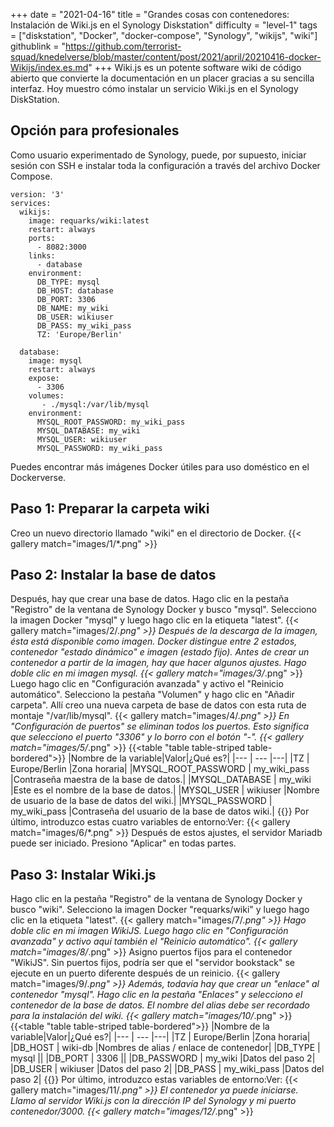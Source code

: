 +++
date = "2021-04-16"
title = "Grandes cosas con contenedores: Instalación de Wiki.js en el Synology Diskstation"
difficulty = "level-1"
tags = ["diskstation", "Docker", "docker-compose", "Synology", "wikijs", "wiki"]
githublink = "https://github.com/terrorist-squad/knedelverse/blob/master/content/post/2021/april/20210416-docker-Wikijs/index.es.md"
+++
Wiki.js es un potente software wiki de código abierto que convierte la documentación en un placer gracias a su sencilla interfaz. Hoy muestro cómo instalar un servicio Wiki.js en el Synology DiskStation.
## Opción para profesionales
Como usuario experimentado de Synology, puede, por supuesto, iniciar sesión con SSH e instalar toda la configuración a través del archivo Docker Compose.
```
version: '3'
services:
  wikijs:
    image: requarks/wiki:latest
    restart: always
    ports:
      - 8082:3000
    links:
      - database
    environment:
      DB_TYPE: mysql
      DB_HOST: database
      DB_PORT: 3306
      DB_NAME: my_wiki
      DB_USER: wikiuser
      DB_PASS: my_wiki_pass
      TZ: 'Europe/Berlin'

  database:
    image: mysql
    restart: always
    expose:
      - 3306
    volumes:
       - ./mysql:/var/lib/mysql
    environment:
      MYSQL_ROOT_PASSWORD: my_wiki_pass
      MYSQL_DATABASE: my_wiki
      MYSQL_USER: wikiuser
      MYSQL_PASSWORD: my_wiki_pass

```
Puedes encontrar más imágenes Docker útiles para uso doméstico en el Dockerverse.
## Paso 1: Preparar la carpeta wiki
Creo un nuevo directorio llamado "wiki" en el directorio de Docker.
{{< gallery match="images/1/*.png" >}}

## Paso 2: Instalar la base de datos
Después, hay que crear una base de datos. Hago clic en la pestaña "Registro" de la ventana de Synology Docker y busco "mysql". Selecciono la imagen Docker "mysql" y luego hago clic en la etiqueta "latest".
{{< gallery match="images/2/*.png" >}}
Después de la descarga de la imagen, ésta está disponible como imagen. Docker distingue entre 2 estados, contenedor "estado dinámico" e imagen (estado fijo). Antes de crear un contenedor a partir de la imagen, hay que hacer algunos ajustes. Hago doble clic en mi imagen mysql.
{{< gallery match="images/3/*.png" >}}
Luego hago clic en "Configuración avanzada" y activo el "Reinicio automático". Selecciono la pestaña "Volumen" y hago clic en "Añadir carpeta". Allí creo una nueva carpeta de base de datos con esta ruta de montaje "/var/lib/mysql".
{{< gallery match="images/4/*.png" >}}
En "Configuración de puertos" se eliminan todos los puertos. Esto significa que selecciono el puerto "3306" y lo borro con el botón "-".
{{< gallery match="images/5/*.png" >}}
{{<table "table table-striped table-bordered">}}
|Nombre de la variable|Valor|¿Qué es?|
|--- | --- |---|
|TZ	| Europe/Berlin |Zona horaria|
|MYSQL_ROOT_PASSWORD	| my_wiki_pass |Contraseña maestra de la base de datos.|
|MYSQL_DATABASE |	my_wiki |Este es el nombre de la base de datos.|
|MYSQL_USER	| wikiuser |Nombre de usuario de la base de datos del wiki.|
|MYSQL_PASSWORD |	my_wiki_pass	|Contraseña del usuario de la base de datos wiki.|
{{</table>}}
Por último, introduzco estas cuatro variables de entorno:Ver:
{{< gallery match="images/6/*.png" >}}
Después de estos ajustes, el servidor Mariadb puede ser iniciado. Presiono "Aplicar" en todas partes.
## Paso 3: Instalar Wiki.js
Hago clic en la pestaña "Registro" de la ventana de Synology Docker y busco "wiki". Selecciono la imagen Docker "requarks/wiki" y luego hago clic en la etiqueta "latest".
{{< gallery match="images/7/*.png" >}}
Hago doble clic en mi imagen WikiJS. Luego hago clic en "Configuración avanzada" y activo aquí también el "Reinicio automático".
{{< gallery match="images/8/*.png" >}}
Asigno puertos fijos para el contenedor "WikiJS". Sin puertos fijos, podría ser que el "servidor bookstack" se ejecute en un puerto diferente después de un reinicio.
{{< gallery match="images/9/*.png" >}}
Además, todavía hay que crear un "enlace" al contenedor "mysql". Hago clic en la pestaña "Enlaces" y selecciono el contenedor de la base de datos. El nombre del alias debe ser recordado para la instalación del wiki.
{{< gallery match="images/10/*.png" >}}
{{<table "table table-striped table-bordered">}}
|Nombre de la variable|Valor|¿Qué es?|
|--- | --- |---|
|TZ	| Europe/Berlin	|Zona horaria|
|DB_HOST	| wiki-db	|Nombres de alias / enlace de contenedor|
|DB_TYPE	| mysql	||
|DB_PORT	| 3306	 ||
|DB_PASSWORD	| my_wiki	|Datos del paso 2|
|DB_USER	| wikiuser |Datos del paso 2|
|DB_PASS	| my_wiki_pass	|Datos del paso 2|
{{</table>}}
Por último, introduzco estas variables de entorno:Ver:
{{< gallery match="images/11/*.png" >}}
El contenedor ya puede iniciarse. Llamo al servidor Wiki.js con la dirección IP del Synology y mi puerto contenedor/3000.
{{< gallery match="images/12/*.png" >}}
